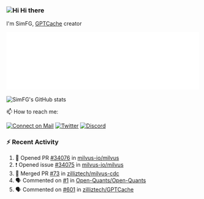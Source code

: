 ### <img src='https://qpluspicture.oss-cn-beijing.aliyuncs.com/6LjjQA/Hi.gif' alt='Hi' width="24"/> Hi there

I'm SimFG, [GPTCache](https://github.com/zilliztech/GPTCache) creator

![Metrics 👋](/metrics.plugin.followup.user.svg)

![SimFG's GitHub stats](https://github-readme-stats.vercel.app/api?username=SimFG&show_icons=true&theme=radical&count_private=true)

📫 How to reach me:

[![Connect on Mail](https://img.shields.io/badge/Ask%20me-anything-1abc9c.svg)](mailto:1142838399@qq.com)
[![Twitter](https://img.shields.io/twitter/follow/FogSim?style=social)](https://twitter.com/FogSim)
[![Discord](https://img.shields.io/discord/1092648432495251507?label=Discord&logo=discord)](https://discord.gg/Q8C6WEjSWV)

### :zap: Recent Activity

<!--START_SECTION:activity-->
1. 💪 Opened PR [#34076](https://github.com/milvus-io/milvus/pull/34076) in [milvus-io/milvus](https://github.com/milvus-io/milvus)
2. ❗️ Opened issue [#34075](https://github.com/milvus-io/milvus/issues/34075) in [milvus-io/milvus](https://github.com/milvus-io/milvus)
3. 🎉 Merged PR [#73](https://github.com/zilliztech/milvus-cdc/pull/73) in [zilliztech/milvus-cdc](https://github.com/zilliztech/milvus-cdc)
4. 🗣 Commented on [#1](https://github.com/Open-Quants/Open-Quants/issues/1) in [Open-Quants/Open-Quants](https://github.com/Open-Quants/Open-Quants)
5. 🗣 Commented on [#601](https://github.com/zilliztech/GPTCache/issues/601) in [zilliztech/GPTCache](https://github.com/zilliztech/GPTCache)
<!--END_SECTION:activity-->

